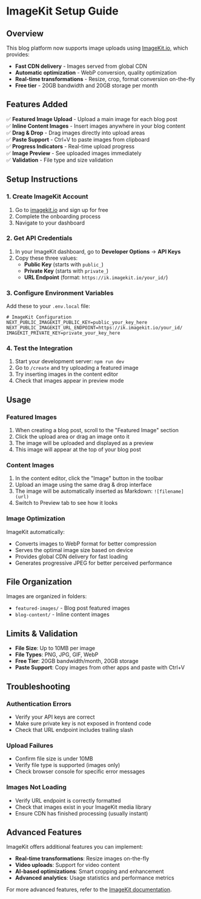 # ImageKit Setup Guide

## Overview

This blog platform now supports image uploads using [ImageKit.io](https://imagekit.io), which provides:

- **Fast CDN delivery** - Images served from global CDN
- **Automatic optimization** - WebP conversion, quality optimization
- **Real-time transformations** - Resize, crop, format conversion on-the-fly
- **Free tier** - 20GB bandwidth and 20GB storage per month

## Features Added

✅ **Featured Image Upload** - Upload a main image for each blog post  
✅ **Inline Content Images** - Insert images anywhere in your blog content  
✅ **Drag & Drop** - Drag images directly into upload areas  
✅ **Paste Support** - Ctrl+V to paste images from clipboard  
✅ **Progress Indicators** - Real-time upload progress  
✅ **Image Preview** - See uploaded images immediately  
✅ **Validation** - File type and size validation  

## Setup Instructions

### 1. Create ImageKit Account

1. Go to [imagekit.io](https://imagekit.io) and sign up for free
2. Complete the onboarding process
3. Navigate to your dashboard

### 2. Get API Credentials

1. In your ImageKit dashboard, go to **Developer Options** → **API Keys**
2. Copy these three values:
   - **Public Key** (starts with `public_`)
   - **Private Key** (starts with `private_`)  
   - **URL Endpoint** (format: `https://ik.imagekit.io/your_id/`)

### 3. Configure Environment Variables

Add these to your `.env.local` file:

```env
# ImageKit Configuration
NEXT_PUBLIC_IMAGEKIT_PUBLIC_KEY=public_your_key_here
NEXT_PUBLIC_IMAGEKIT_URL_ENDPOINT=https://ik.imagekit.io/your_id/
IMAGEKIT_PRIVATE_KEY=private_your_key_here
```

### 4. Test the Integration

1. Start your development server: `npm run dev`
2. Go to `/create` and try uploading a featured image
3. Try inserting images in the content editor
4. Check that images appear in preview mode

## Usage

### Featured Images

1. When creating a blog post, scroll to the "Featured Image" section
2. Click the upload area or drag an image onto it
3. The image will be uploaded and displayed as a preview
4. This image will appear at the top of your blog post

### Content Images

1. In the content editor, click the "Image" button in the toolbar
2. Upload an image using the same drag & drop interface
3. The image will be automatically inserted as Markdown: `![filename](url)`
4. Switch to Preview tab to see how it looks

### Image Optimization

ImageKit automatically:
- Converts images to WebP format for better compression
- Serves the optimal image size based on device
- Provides global CDN delivery for fast loading
- Generates progressive JPEG for better perceived performance

## File Organization

Images are organized in folders:
- `featured-images/` - Blog post featured images
- `blog-content/` - Inline content images

## Limits & Validation

- **File Size**: Up to 10MB per image
- **File Types**: PNG, JPG, GIF, WebP
- **Free Tier**: 20GB bandwidth/month, 20GB storage
- **Paste Support**: Copy images from other apps and paste with Ctrl+V

## Troubleshooting

### Authentication Errors
- Verify your API keys are correct
- Make sure private key is not exposed in frontend code
- Check that URL endpoint includes trailing slash

### Upload Failures
- Confirm file size is under 10MB
- Verify file type is supported (images only)
- Check browser console for specific error messages

### Images Not Loading
- Verify URL endpoint is correctly formatted
- Check that images exist in your ImageKit media library
- Ensure CDN has finished processing (usually instant)

## Advanced Features

ImageKit offers additional features you can implement:
- **Real-time transformations**: Resize images on-the-fly
- **Video uploads**: Support for video content  
- **AI-based optimizations**: Smart cropping and enhancement
- **Advanced analytics**: Usage statistics and performance metrics

For more advanced features, refer to the [ImageKit documentation](https://docs.imagekit.io/). 